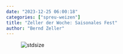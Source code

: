 ```yaml
---
date: "2023-12-25 06:00:18"
categories: ["spreu-weizen"]
title: "Zeller der Woche: Saisonales Fest"
author: "Bernd Zeller"
---
```



<figure>
<img src="https://www.publicomag.com/wp-content/uploads/2023/12/Saisonales-Fest-1320x926.jpg" alt=stdsize>
</figure>

